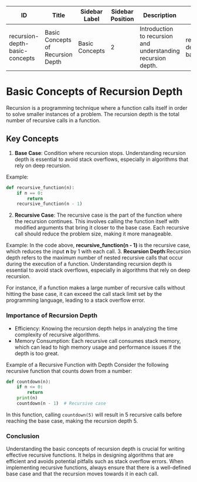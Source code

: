 
| ID                         | Title                             | Sidebar Label    | Sidebar Position | Description                                            | Tags                      |
|----------------------------|-----------------------------------|------------------|------------------|--------------------------------------------------------|---------------------------|
| recursion-depth-basic-concepts | Basic Concepts of Recursion Depth | Basic Concepts    | 2                | Introduction to recursion and understanding recursion depth. | recursion, depth, basics  |
# Basic Concepts of Recursion Depth

Recursion is a programming technique where a function calls itself in order to solve smaller instances of a problem. The recursion depth is the total number of recursive calls in a function.

## Key Concepts
1. **Base Case**: Condition where recursion stops. Understanding recursion depth is essential to avoid stack overflows, especially in algorithms that rely on deep recursion.

Example:
```python
def recursive_function(n):
    if n == 0:
        return
    recursive_function(n - 1)
```
2. **Recursive Case**: The recursive case is the part of the function where the recursion continues. This involves calling the function itself with modified arguments that bring it closer to the base case. Each recursive call should reduce the problem size, making it more manageable.

Example: In the code above, **recursive_function(n - 1)** is the recursive case, which reduces the input **n** by 1 with each call.
3. **Recursion Depth**:Recursion depth refers to the maximum number of nested recursive calls that occur during the execution of a function. Understanding recursion depth is essential to avoid stack overflows, especially in algorithms that rely on deep recursion.

For instance, if a function makes a large number of recursive calls without hitting the base case, it can exceed the call stack limit set by the programming language, leading to a stack overflow error.

### Importance of Recursion Depth
- Efficiency: Knowing the recursion depth helps in analyzing the time complexity of recursive algorithms.
- Memory Consumption: Each recursive call consumes stack memory, which can lead to high memory usage and performance issues if the depth is too great.

Example of a Recursive Function with Depth Consider the following recursive function that counts down from a number:

``` python
def countdown(n):
    if n <= 0:
        return
    print(n)
    countdown(n - 1)  # Recursive case
```
In this function, calling `countdown(5)` will result in 5 recursive calls before reaching the base case, making the recursion depth 5.

### Conclusion
Understanding the basic concepts of recursion depth is crucial for writing effective recursive functions. It helps in designing algorithms that are efficient and avoids potential pitfalls such as stack overflow errors. When implementing recursive functions, always ensure that there is a well-defined base case and that the recursion moves towards it in each call.